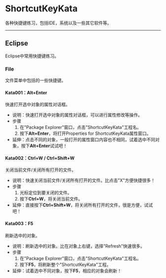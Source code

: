# ShortcutKeyKata
各种快捷键练习，包括IDE，系统以及一些其它软件等。

---

## Eclipse
Eclipse中常用快捷键练习。

### File
文件菜单中包括的一些快捷键。

#### Kata001：Alt+Enter

快速打开选中对象的属性对话框。

* 说明：快速打开选中对象的属性对话框，可以进行属性修改等操作。
* 步骤
    1. 在"Package Explorer"窗口，点击"ShortcutKeyKata"工程名。
    2. 按下**Alt+Enter**，将打开Properties for ShortcutKeyKata属性窗口。
* 延伸：点击不同的对象，一般打开的属性窗口内容也不相同，试着选中不同对象，按下**Alt+Enter**试试吧！

#### Kata002：Ctrl+W / Ctrl+Shift+W

关闭当前文件/关闭所有打开的文件。

* 说明：快速关闭当前文件/关闭所有打开的文件。比点击"X"方便快捷很多！
* 步骤
    1. 光标定位到要关闭的文件。
    2. 按下**Ctrl+W**，将关闭当前文件。
* 延伸：直接按下**Ctrl+Shift+W**，将关闭所有打开的文件，很是方便，试试吧！

#### Kata003：F5

刷新选中的对象。

* 说明：刷新选中的对象。比在对象上右键，选择"Refresh"快速很多。
* 步骤
    1. 在"Package Explorer"窗口，点击"ShortcutKeyKata"工程名。
    2. 按下**F5**，将刷新整个"ShortcutKeyKata"工程。
* 延伸：试着选中不同对象，按下**F5**，相应的对象会刷新！

